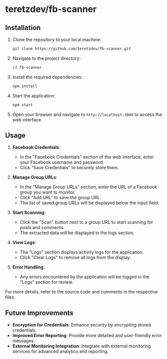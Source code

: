 # teretzdev/fb-scanner

## Installation

1. Clone the repository to your local machine:
   ```bash
   git clone https://github.com/teretzdev/fb-scanner.git
   ```
2. Navigate to the project directory:
   ```bash
   cd fb-scanner
   ```
3. Install the required dependencies:
   ```bash
   npm install
   ```
4. Start the application:
   ```bash
   npm start
   ```
5. Open your browser and navigate to `http://localhost:3000` to access the web interface.

## Usage

1. **Facebook Credentials**:
   - In the "Facebook Credentials" section of the web interface, enter your Facebook username and password.
   - Click "Save Credentials" to securely store them.

2. **Manage Group URLs**:
   - In the "Manage Group URLs" section, enter the URL of a Facebook group you want to monitor.
   - Click "Add URL" to save the group URL.
   - The list of saved group URLs will be displayed below the input field.

3. **Start Scanning**:
   - Click the "Scan" button next to a group URL to start scanning for posts and comments.
   - The extracted data will be displayed in the logs section.

4. **View Logs**:
   - The "Logs" section displays activity logs for the application.
   - Click "Clear Logs" to remove all logs from the display.

5. **Error Handling**:
   - Any errors encountered by the application will be logged in the "Logs" section for review.

For more details, refer to the source code and comments in the respective files.

## Future Improvements

- **Encryption for Credentials**: Enhance security by encrypting stored credentials.
- **Improved Error Reporting**: Provide more detailed and user-friendly error messages.
- **External Monitoring Integration**: Integrate with external monitoring services for advanced analytics and reporting.